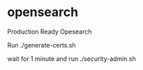 # opensearch
Production Ready Opesearch

Run 
./generate-certs.sh

wait for 1 minute and run 
./security-admin.sh